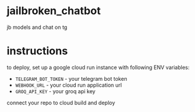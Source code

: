 # jailbroken_chatbot
jb models and chat on tg

# instructions
to deploy, set up a google cloud run instance with following ENV variables:
- `TELEGRAM_BOT_TOKEN` - your telegram bot token
- `WEBHOOK_URL` - your cloud run application url
- `GROQ_API_KEY` - your groq api key

connect your repo to cloud build and deploy

